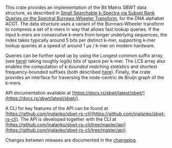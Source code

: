 This crate provides an implementation of the Bit Matrix SBWT data structure, as described in [Small Searchable k-Spectra via Subset Rank Queries on the Spectral Burrows-Wheeler Transform](https://epubs.siam.org/doi/abs/10.1137/1.9781611977714.20), for the DNA alphabet ACGT. The data structure uses a variant of the Burrows-Wheeler transform to compress a set of k-mers in way that allows fast lookup queries. If the input k-mers are consecutive k-mers from longer underlying sequences, the index takes typically around 5 bits per distinct k-mer, supporting k-mer lookup queries at a speed of around 1 μs / k-mer on modern hardware.

Queries can be further sped up by using the Longest common suffix array, (see [here](https://link.springer.com/chapter/10.1007/978-3-031-43980-3_1)) taking roughly log(k) bits of space per k-mer. The LCS array also enables the computation of *k-bounded matching statistics* and shortest frequency-bounded suffixes (both described [here](https://www.biorxiv.org/content/10.1101/2024.02.19.580943v1)). Finally, the crate provides an interface for traversing the node-centric de Bruijn graph of the k-mers.

API documentation available at [https://docs.rs/sbwt/latest/sbwt/](https://docs.rs/sbwt/latest/sbwt/).

A CLI for key features of the API can be found at [https://github.com/jnalanko/sbwt-rs-cli](https://github.com/jnalanko/sbwt-rs-cli). The API is developed together with the CLI at [https://github.com/jnalanko/sbwt-rs-cli/tree/master/api](https://github.com/jnalanko/sbwt-rs-cli/tree/master/api).

Changes between releases are documented in the [changelog](https://github.com/jnalanko/sbwt-rs-cli/blob/master/api/CHANGELOG.md).
